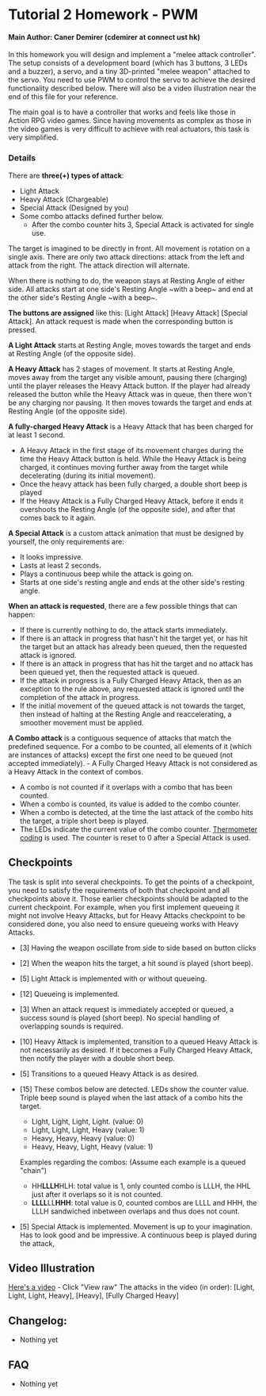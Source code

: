 # Tutorial 2 Homework - PWM

#### Main Author: Caner Demirer (cdemirer at connect ust hk)

In this homework you will design and implement a "melee attack controller". The setup consists of a development board (which has 3 buttons, 3 LEDs and a buzzer), a servo, and a tiny 3D-printed "melee weapon" attached to the servo. You need to use PWM to control the servo to achieve the desired functionality described below. There will also be a video illustration near the end of this file for your reference.

The main goal is to have a controller that works and feels like those in Action RPG video games. Since having movements as complex as those in the video games is very difficult to achieve with real actuators, this task is very simplified. 

### Details

There are **three(+) types of attack**: 
 - Light Attack
 - Heavy Attack (Chargeable)
 - Special Attack (Designed by you)
 - Some combo attacks defined further below. 
     - After the combo counter hits 3, Special Attack is activated for single use.

The target is imagined to be directly in front. All movement is rotation on a single axis. There are only two attack directions: attack from the left and attack from the right. The attack direction will alternate. 

When there is nothing to do, the weapon stays at Resting Angle of either side. All attacks start at one side's Resting Angle ~with a beep~ and end at the other side's Resting Angle ~with a beep~.

**The buttons are assigned** like this: [Light Attack] [Heavy Attack] [Special Attack]. An attack request is made when the corresponding button is pressed.

**A Light Attack** starts at Resting Angle, moves towards the target and ends at Resting Angle (of the opposite side). 

**A Heavy Attack** has 2 stages of movement. It starts at Resting Angle, moves away from the target any visible amount, pausing there (charging) until the player releases the Heavy Attack button. If the player had already released the button while the Heavy Attack was in queue, then there won't be any charging nor pausing. It then moves towards the target and ends at Resting Angle (of the opposite side).

**A fully-charged Heavy Attack** is a Heavy Attack that has been charged for at least 1 second. 
- A Heavy Attack in the first stage of its movement charges during the time the Heavy Attack button is held. While the Heavy Attack is being charged, it continues moving further away from the target while decelerating (during its initial movement). 
- Once the heavy attack has been fully charged, a double short beep is played
- If the Heavy Attack is a Fully Charged Heavy Attack, before it ends it overshoots the Resting Angle (of the opposite side), and after that comes back to it again.

**A Special Attack** is a custom attack animation that must be designed by yourself, the only requirements are:
- It looks impressive.
- Lasts at least 2 seconds.
- Plays a continuous beep while the attack is going on.
- Starts at one side's resting angle and ends at the other side's resting angle.

**When an attack is requested**, there are a few possible things that can happen: 
- If there is currently nothing to do, the attack starts immediately. 
- If there is an attack in progress that hasn't hit the target yet, or has hit the target but an attack has already been queued, then the requested attack is ignored. 
- If there is an attack in progress that has hit the target and no attack has been queued yet, then the requested attack is queued. 
- If the attack in progress is a Fully Charged Heavy Attack, then as an exception to the rule above, any requested attack is ignored until the completion of the attack in progress.
- If the initial movement of the queued attack is not towards the target, then instead of halting at the Resting Angle and reaccelerating, a smoother movement must be applied.

**A Combo attack** is a contiguous sequence of attacks that match the predefined sequence. For a combo to be counted, all elements of it (which are instances of attacks) except the first one need to be queued (not accepted immediately). - A Fully Charged Heavy Attack is not considered as a Heavy Attack in the context of combos. 
- A combo is not counted if it overlaps with a combo that has been counted. 
- When a combo is counted, its value is added to the combo counter.
- When a combo is detected, at the time the last attack of the combo hits the target, a triple short beep is played.
- The LEDs indicate the current value of the combo counter. [Thermometer coding](https://en.wikipedia.org/wiki/Unary_coding) is used. The counter is reset to 0 after a Special Attack is used.

## Checkpoints
The task is split into several checkpoints. To get the points of a checkpoint, you need to satisfy the requirements of both that checkpoint and all checkpoints above it. Those earlier checkpoints should be adapted to the current checkpoint. For example, when you first implement queueing it might not involve Heavy Attacks, but for Heavy Attacks checkpoint to be considered done, you also need to ensure queueing works with Heavy Attacks.

* [3] Having the weapon oscillate from side to side based on button clicks
* [2] When the weapon hits the target, a hit sound is played (short beep).
* [5] Light Attack is implemented with or without queueing.
* [12] Queueing is implemented.
* [3] When an attack request is immediately accepted or queued, a success sound is played (short beep). No special handling of overlapping sounds is required.
* [10] Heavy Attack is implemented, transition to a queued Heavy Attack is not necessarily as desired. If it becomes a Fully Charged Heavy Attack, then notify the player with a double short beep.
* [5] Transitions to a queued Heavy Attack is as desired.
* [15] These combos below are detected. LEDs show the counter value. Triple beep sound is played when the last attack of a combo hits the target.
	* Light, Light, Light, Light. (value: 0)
	* Light, Light, Light, Heavy (value: 1)
	* Heavy, Heavy, Heavy (value: 0)
	* Heavy, Heavy, Light, Heavy (value: 1)
	
	Examples regarding the combos: (Assume each example is a queued "chain")
	
	* HH**LLLH**HLH: total value is 1, only counted combo is LLLH, the HHL just after it overlaps so it is not counted.
	* **LLLL**LL**HHH**: total value is 0, counted combos are LLLL and HHH, the LLLH sandwiched inbetween overlaps and thus does not count.
* [5] Special Attack is implemented. Movement is up to your imagination. Has to look good and be impressive. A continuous beep is played during the attack,

## Video Illustration
[Here's a video](PWM%20Homework%20Illustration.avi) - Click "View raw"
The attacks in the video (in order): [Light, Light, Light, Heavy], [Heavy], [Fully Charged Heavy]

## Changelog:
* Nothing yet

## FAQ
* Nothing yet
